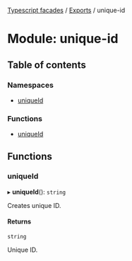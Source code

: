 [Typescript facades](../index.md) / [Exports](../modules.md) / unique-id

# Module: unique-id

## Table of contents

### Namespaces

- [uniqueId](unique_id.uniqueId.md)

### Functions

- [uniqueId](unique_id.md#uniqueid)

## Functions

### uniqueId

▸ **uniqueId**(): `string`

Creates unique ID.

#### Returns

`string`

Unique ID.

